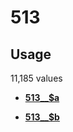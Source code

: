# 513

## Usage

11,185 values

-   **[513\_\_$a](../../tags/513/513__a-1.md)**  

-   **[513\_\_$b](../../tags/513/513__b-2.md)**  


